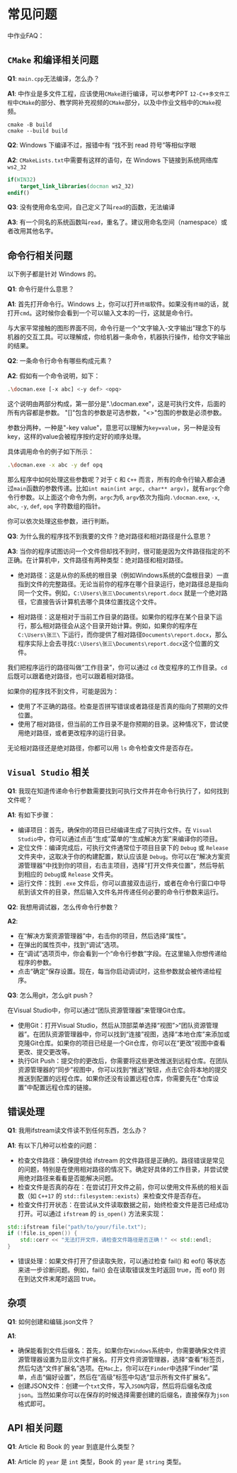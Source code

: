 # 常见问题

中作业FAQ：

## `CMake` 和编译相关问题
**Q1**: `main.cpp`无法编译，怎么办？

**A1**: 中作业是多文件工程，应该使用`CMake`进行编译，可以参考PPT `12-C++多文件工程`中`CMake`的部分、教学网补充视频的`CMake`部分，以及中作业文档中的`CMake`视频。
```
cmake -B build
cmake --build build  
```

**Q2**: Windows 下编译不过，报错中有 “找不到 read 符号”等相似字眼

**A2**: `CMakeLists.txt`中需要有这样的语句，在 Windows 下链接到系统网络库`ws2_32`
```cmake
if(WIN32)
    target_link_libraries(docman ws2_32)
endif()
```

**Q3**: 没有使用命名空间，自己定义了叫`read`的函数，无法编译

**A3**: 有一个同名的系统函数叫`read`，重名了。建议用命名空间（namespace）或者改用其他名字。

## 命令行相关问题

以下例子都是针对 Windows 的。

**Q1**: 命令行是什么意思？

**A1**: 首先打开命令行。Windows 上，你可以打开`终端`软件。如果没有`终端`的话，就打开`cmd`。这时候你会看到一个可以输入文本的一行，这就是命令行。

与大家平常接触的图形界面不同，命令行是一个“文字输入-文字输出”理念下的与机器的交互工具。可以理解成，你给机器一条命令，机器执行操作，给你文字输出的结果。

**Q2**: 一条命令行命令有哪些构成元素？

**A2**: 假如有一个命令说明，如下：

```bash
.\docman.exe [-x abc] <-y def> <opq>
```

这个说明由两部分构成，第一部分是".\docman.exe"，这是可执行文件，后面的所有内容都是参数。
"[]"包含的参数是可选参数，"<>"包围的参数是必须参数。

参数分两种，一种是"-key value"，意思可以理解为`key=value`，另一种是没有key，这样的value会被程序按约定好的顺序处理。

具体调用命令的例子如下所示：

```bash
.\docman.exe -x abc -y def opq
```

那么程序中如何处理这些参数呢？对于 `C` 和 `C++` 而言，所有的命令行输入都会通过`main`函数的参数传递。比如`int main(int argc, char** argv)`，就有`argc`个命令行参数。以上面这个命令为例，`argc`为6, `argv`依次为指向`.\docman.exe`, `-x`, `abc`, `-y`, `def`, `opq` 字符数组的指针。

你可以依次处理这些参数，进行判断。

**Q3**: 为什么我的程序找不到我要的文件？绝对路径和相对路径是什么意思？

**A3**: 当你的程序试图访问一个文件但却找不到时，很可能是因为文件路径指定的不正确。在计算机中，文件路径有两种类型：绝对路径和相对路径。

- 绝对路径：这是从你的系统的根目录（例如Windows系统的C盘根目录）一直指到文件的完整路径。无论当前你的程序在哪个目录运行，绝对路径总是指向同一个文件。例如，`C:\Users\张三\Documents\report.docx` 就是一个绝对路径，它直接告诉计算机去哪个具体位置找这个文件。

- 相对路径：这是相对于当前工作目录的路径。如果你的程序在某个目录下运行，那么相对路径会从这个目录开始计算。例如，如果你的程序在 `C:\Users\张三\` 下运行，而你提供了相对路径`Documents\report.docx`，那么程序实际上会去寻找`C:\Users\张三\Documents\report.docx`这个位置的文件。

我们把程序运行的路径叫做“工作目录”，你可以通过 `cd` 改变程序的工作目录。`cd`后既可以跟着绝对路径，也可以跟着相对路径。

如果你的程序找不到文件，可能是因为：

- 使用了不正确的路径。检查是否拼写错误或者路径是否真的指向了预期的文件位置。
- 使用了相对路径，但当前的工作目录不是你预期的目录。这种情况下，尝试使用绝对路径，或者更改程序的运行目录。

无论相对路径还是绝对路径，你都可以用 `ls` 命令检查文件是否存在。

## `Visual Studio` 相关

**Q1**: 我现在知道传递命令行参数需要找到可执行文件并在命令行执行了，如何找到文件呢？

**A1**: 有如下步骤：

- 编译项目：首先，确保你的项目已经编译生成了可执行文件。在 `Visual Studio`中，你可以通过点击“生成”菜单的“生成解决方案”来编译你的项目。
- 定位文件：编译完成后，可执行文件通常位于项目目录下的 `Debug` 或 `Release` 文件夹中，这取决于你的构建配置，默认应该是 `Debug`。你可以在“解决方案资源管理器”中找到你的项目，右击主项目，选择“打开文件夹位置”，然后导航到相应的 `Debug`或 `Release` 文件夹。
- 运行文件：找到 `.exe` 文件后，你可以直接双击运行，或者在命令行窗口中导航到该文件的目录，然后输入文件名并传递任何必要的命令行参数来运行。

**Q2**: 我想用调试器，怎么传命令行参数？

**A2**: 
- 在“解决方案资源管理器”中，右击你的项目，然后选择“属性”。
- 在弹出的属性页中，找到“调试”选项。
- 在“调试”选项页中，你会看到一个“命令行参数”字段。在这里输入你想传递给程序的参数。
- 点击“确定”保存设置。现在，每当你启动调试时，这些参数就会被传递给程序。

**Q3**: 怎么用git，怎么git push？

在Visual Studio中，你可以通过“团队资源管理器”来管理Git仓库。

- 使用Git：打开Visual Studio，然后从顶部菜单选择“视图”>“团队资源管理器”。在团队资源管理器中，你可以找到“连接”视图，选择“本地仓库”来添加或克隆Git仓库。如果你的项目已经是一个Git仓库，你可以在“更改”视图中查看更改、提交更改等。
- 执行Git Push：提交你的更改后，你需要将这些更改推送到远程仓库。在团队资源管理器的“同步”视图中，你可以找到“推送”按钮，点击它会将本地的提交推送到配置的远程仓库。如果你还没有设置远程仓库，你需要先在“仓库设置”中配置远程仓库的链接。

## 错误处理

**Q1**: 我用ifstream读文件读不到任何东西，怎么办？

**A1**: 有以下几种可以检查的问题：

- 检查文件路径：确保提供给 ifstream 的文件路径是正确的。路径错误是常见的问题，特别是在使用相对路径的情况下。确定好具体的工作目录，并尝试使用绝对路径来看看是否能解决问题。
- 检查文件是否真的存在：在尝试打开文件之前，你可以使用文件系统的相关函数（如 `C++17` 的 `std::filesystem::exists`）来检查文件是否存在。
- 检查文件打开状态：在尝试从文件读取数据之前，始终检查文件是否已经成功打开。可以通过 `ifstream` 的 `is_open()` 方法来实现：
```cpp
std::ifstream file("path/to/your/file.txt");
if (!file.is_open()) {
    std::cerr << "无法打开文件，请检查文件路径是否正确！" << std::endl;
}
```
- 错误处理：如果文件打开了但读取失败，可以通过检查 fail() 和 eof() 等状态来进一步诊断问题。例如，fail() 会在读取错误发生时返回 true，而 eof() 则在到达文件末尾时返回 true。

## 杂项

**Q1**: 如何创建和编辑.json文件？

**A1**: 

- 确保能看到文件后缀名：首先，如果你在`Windows`系统中，你需要确保文件资源管理器设置为显示文件扩展名。打开文件资源管理器，选择“查看”标签页，然后勾选“文件扩展名”选项。在`Mac`上，你可以在`Finder`中选择“Finder”菜单，点击“偏好设置”，然后在“高级”标签中勾选“显示所有文件扩展名”。
- 创建JSON文件：创建一个`txt`文件，写入`JSON`内容，然后将后缀名改成`json`。当然如果你可以在保存的时候选择需要创建的后缀名，直接保存为`json`格式即可。

## API 相关问题

**Q1**: Article 和 Book 的 year 到底是什么类型？

**A1**: Article 的 `year` 是 `int` 类型，Book 的 `year` 是 `string` 类型。